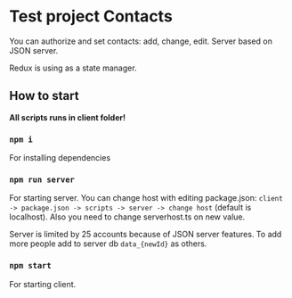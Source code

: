 # Test project Contacts

You can authorize and set contacts: add, change, edit. Server based on JSON server.

Redux is using as a state manager.

## How to start

**All scripts runs in client folder!**

### `npm i`
For installing dependencies

### `npm run server`
For starting server. You can change host with editing package.json: `client -> package.json -> scripts -> server -> change host` (default is localhost).
Also you need to change serverhost.ts on new value.

Server is limited by 25 accounts because of JSON server features. To add more people add to server db `data_{newId}` as others.

### `npm start`
For starting client.
